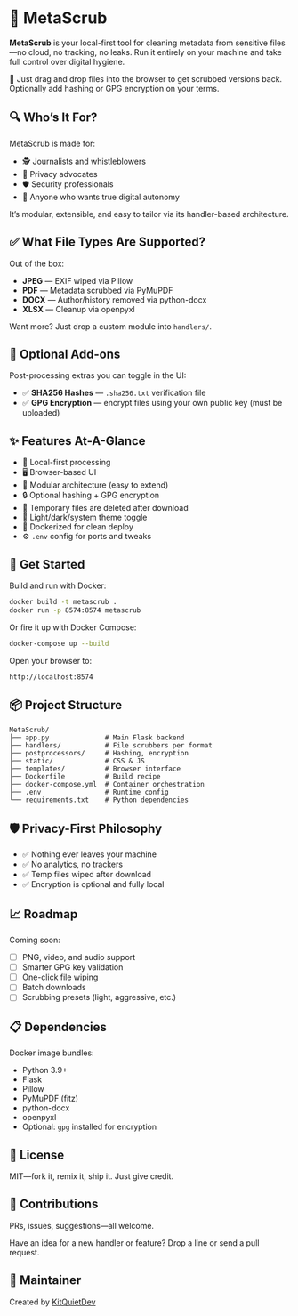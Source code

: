 # 🧼 MetaScrub

**MetaScrub** is your local-first tool for cleaning metadata from sensitive files—no cloud, no tracking, no leaks. Run it entirely on your machine and take full control over digital hygiene.

📁 Just drag and drop files into the browser to get scrubbed versions back. Optionally add hashing or GPG encryption on your terms.
## 🔍 Who’s It For?

MetaScrub is made for:

- 🕵️ Journalists and whistleblowers  
- 🔐 Privacy advocates  
- 🛡️ Security professionals  
- 👤 Anyone who wants true digital autonomy

It’s modular, extensible, and easy to tailor via its handler-based architecture.
## ✅ What File Types Are Supported?

Out of the box:

- **JPEG** — EXIF wiped via Pillow  
- **PDF** — Metadata scrubbed via PyMuPDF  
- **DOCX** — Author/history removed via python-docx  
- **XLSX** — Cleanup via openpyxl

Want more? Just drop a custom module into `handlers/`.
## 🔐 Optional Add-ons

Post-processing extras you can toggle in the UI:

- ✅ **SHA256 Hashes** — `.sha256.txt` verification file  
- ✅ **GPG Encryption** — encrypt files using your own public key (must be uploaded)
## ✨ Features At-A-Glance

- 🧼 Local-first processing  
- 🖥️ Browser-based UI  
- 🔌 Modular architecture (easy to extend)  
- 🔒 Optional hashing + GPG encryption  
- 🧹 Temporary files are deleted after download  
- 🎨 Light/dark/system theme toggle  
- 🐳 Dockerized for clean deploy  
- ⚙️ `.env` config for ports and tweaks
## 🚀 Get Started

Build and run with Docker:

```bash
docker build -t metascrub .
docker run -p 8574:8574 metascrub
```

Or fire it up with Docker Compose:

```bash
docker-compose up --build
```

Open your browser to:

```
http://localhost:8574
```
## 📦 Project Structure

```
MetaScrub/
├── app.py              # Main Flask backend
├── handlers/           # File scrubbers per format
├── postprocessors/     # Hashing, encryption
├── static/             # CSS & JS
├── templates/          # Browser interface
├── Dockerfile          # Build recipe
├── docker-compose.yml  # Container orchestration
├── .env                # Runtime config
└── requirements.txt    # Python dependencies
```
## 🛡️ Privacy-First Philosophy

- ✅ Nothing ever leaves your machine  
- ✅ No analytics, no trackers  
- ✅ Temp files wiped after download  
- ✅ Encryption is optional and fully local
## 📈 Roadmap

Coming soon:

- [ ] PNG, video, and audio support  
- [ ] Smarter GPG key validation  
- [ ] One-click file wiping  
- [ ] Batch downloads  
- [ ] Scrubbing presets (light, aggressive, etc.)
## 📋 Dependencies

Docker image bundles:

- Python 3.9+  
- Flask  
- Pillow  
- PyMuPDF (fitz)  
- python-docx  
- openpyxl  
- Optional: `gpg` installed for encryption
## 📝 License

MIT—fork it, remix it, ship it. Just give credit.
## 🤝 Contributions

PRs, issues, suggestions—all welcome.

Have an idea for a new handler or feature? Drop a line or send a pull request.
## 💬 Maintainer

Created by [KitQuietDev](https://github.com/KitQuietDev)
